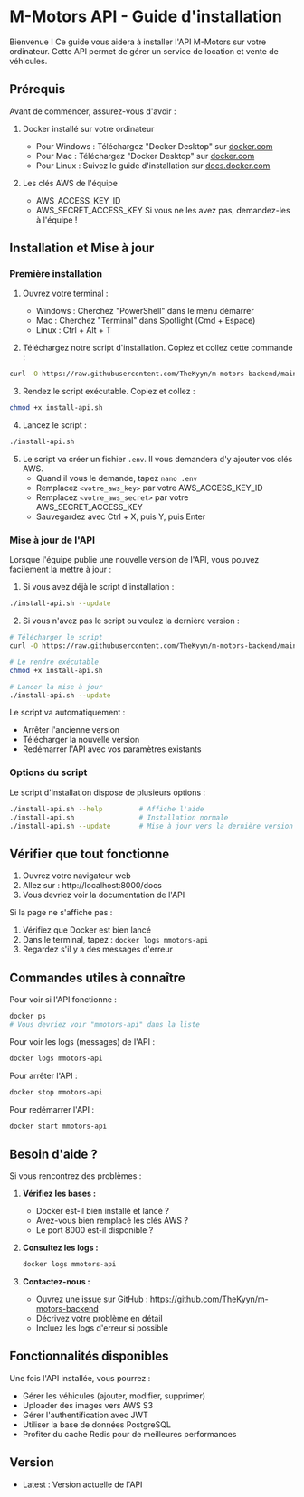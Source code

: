 # M-Motors API - Guide d'installation

Bienvenue ! Ce guide vous aidera à installer l'API M-Motors sur votre ordinateur. Cette API permet de gérer un service de location et vente de véhicules.

## Prérequis

Avant de commencer, assurez-vous d'avoir :

1. Docker installé sur votre ordinateur

   - Pour Windows : Téléchargez "Docker Desktop" sur [docker.com](https://www.docker.com/products/docker-desktop)
   - Pour Mac : Téléchargez "Docker Desktop" sur [docker.com](https://www.docker.com/products/docker-desktop)
   - Pour Linux : Suivez le guide d'installation sur [docs.docker.com](https://docs.docker.com/engine/install/)

2. Les clés AWS de l'équipe
   - AWS_ACCESS_KEY_ID
   - AWS_SECRET_ACCESS_KEY
     Si vous ne les avez pas, demandez-les à l'équipe !

## Installation et Mise à jour

### Première installation

1. Ouvrez votre terminal :

   - Windows : Cherchez "PowerShell" dans le menu démarrer
   - Mac : Cherchez "Terminal" dans Spotlight (Cmd + Espace)
   - Linux : Ctrl + Alt + T

2. Téléchargez notre script d'installation. Copiez et collez cette commande :

```bash
curl -O https://raw.githubusercontent.com/TheKyyn/m-motors-backend/main/install-api.sh
```

3. Rendez le script exécutable. Copiez et collez :

```bash
chmod +x install-api.sh
```

4. Lancez le script :

```bash
./install-api.sh
```

5. Le script va créer un fichier `.env`. Il vous demandera d'y ajouter vos clés AWS.
   - Quand il vous le demande, tapez `nano .env`
   - Remplacez `<votre_aws_key>` par votre AWS_ACCESS_KEY_ID
   - Remplacez `<votre_aws_secret>` par votre AWS_SECRET_ACCESS_KEY
   - Sauvegardez avec Ctrl + X, puis Y, puis Enter

### Mise à jour de l'API

Lorsque l'équipe publie une nouvelle version de l'API, vous pouvez facilement la mettre à jour :

1. Si vous avez déjà le script d'installation :

```bash
./install-api.sh --update
```

2. Si vous n'avez pas le script ou voulez la dernière version :

```bash
# Télécharger le script
curl -O https://raw.githubusercontent.com/TheKyyn/m-motors-backend/main/install-api.sh

# Le rendre exécutable
chmod +x install-api.sh

# Lancer la mise à jour
./install-api.sh --update
```

Le script va automatiquement :

- Arrêter l'ancienne version
- Télécharger la nouvelle version
- Redémarrer l'API avec vos paramètres existants

### Options du script

Le script d'installation dispose de plusieurs options :

```bash
./install-api.sh --help         # Affiche l'aide
./install-api.sh                # Installation normale
./install-api.sh --update       # Mise à jour vers la dernière version
```

## Vérifier que tout fonctionne

1. Ouvrez votre navigateur web
2. Allez sur : http://localhost:8000/docs
3. Vous devriez voir la documentation de l'API

Si la page ne s'affiche pas :

1. Vérifiez que Docker est bien lancé
2. Dans le terminal, tapez : `docker logs mmotors-api`
3. Regardez s'il y a des messages d'erreur

## Commandes utiles à connaître

Pour voir si l'API fonctionne :

```bash
docker ps
# Vous devriez voir "mmotors-api" dans la liste
```

Pour voir les logs (messages) de l'API :

```bash
docker logs mmotors-api
```

Pour arrêter l'API :

```bash
docker stop mmotors-api
```

Pour redémarrer l'API :

```bash
docker start mmotors-api
```

## Besoin d'aide ?

Si vous rencontrez des problèmes :

1. **Vérifiez les bases :**

   - Docker est-il bien installé et lancé ?
   - Avez-vous bien remplacé les clés AWS ?
   - Le port 8000 est-il disponible ?

2. **Consultez les logs :**

   ```bash
   docker logs mmotors-api
   ```

3. **Contactez-nous :**
   - Ouvrez une issue sur GitHub : https://github.com/TheKyyn/m-motors-backend
   - Décrivez votre problème en détail
   - Incluez les logs d'erreur si possible

## Fonctionnalités disponibles

Une fois l'API installée, vous pourrez :

- Gérer les véhicules (ajouter, modifier, supprimer)
- Uploader des images vers AWS S3
- Gérer l'authentification avec JWT
- Utiliser la base de données PostgreSQL
- Profiter du cache Redis pour de meilleures performances

## Version

- Latest : Version actuelle de l'API
